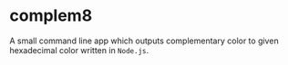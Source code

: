 # complem8

A small command line app which outputs complementary color to given hexadecimal color written in `Node.js`.
